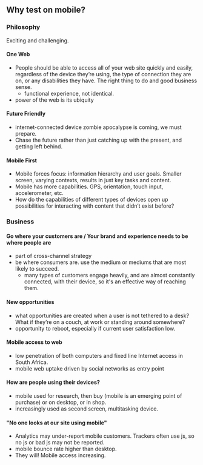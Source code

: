 ## Why test on mobile?

### Philosophy

Exciting and challenging.

#### One Web

* People should be able to access all of your web site quickly and easily, regardless of the device they’re using, the type of connection they are on, or any disabilities they have. The right thing to do and good business sense.
	* functional experience, not identical.
* power of the web is its ubiquity

#### Future Friendly

* internet-connected device zombie apocalypse is coming, we must prepare.
* Chase the future rather than just catching up with the present, and getting left behind.

#### Mobile First

* Mobile forces focus: information hierarchy and user goals. Smaller screen, varying contexts, results in just key tasks and content.
* Mobile has more capabilities. GPS, orientation, touch input, accelerometer, etc.
* How do the capabilities of different types of devices open up possibilities for interacting with content that didn’t exist before?


### Business

#### Go where your customers are / Your brand and experience needs to be where people are

* part of cross-channel strategy
* be where consumers are.  use the medium or mediums that are most likely to succeed.
	* many types of customers engage heavily, and are almost constantly connected, with their device, so it's an effective way of reaching them.

#### New opportunities

* what opportunities are created when a user is not tethered to a desk? What if they’re on a couch, at work or standing around somewhere?
* opportunity to reboot, especially if current user satisfaction low.

#### Mobile access to web

* low penetration of both computers and fixed line Internet access in South Africa.
* mobile web uptake driven by social networks as entry point

#### How are people using their devices?

* mobile used for research, then buy (mobile is an emerging point of purchase) or on desktop, or in shop.
* increasingly used as second screen, multitasking device.

#### "No one looks at our site using mobile"

* Analytics may under-report mobile customers. Trackers often use js, so no js or bad js may not be reported.
* mobile bounce rate higher than desktop.
* They will! Mobile access increasing.